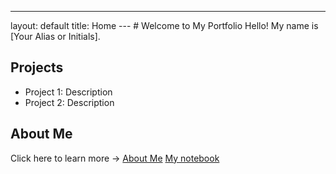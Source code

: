 ---
layout: default
title: Home
--- # Welcome to My Portfolio Hello! My name is [Your Alias or Initials].
## Projects
- Project 1: Description
- Project 2: Description
## About Me
Click here to learn more → [About Me](about.md)
[My notebook](notebook.md)
